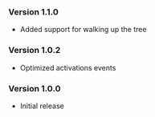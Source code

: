 ### Version 1.1.0
- Added support for walking up the tree

### Version 1.0.2
- Optimized activations events

### Version 1.0.0
- Initial release

